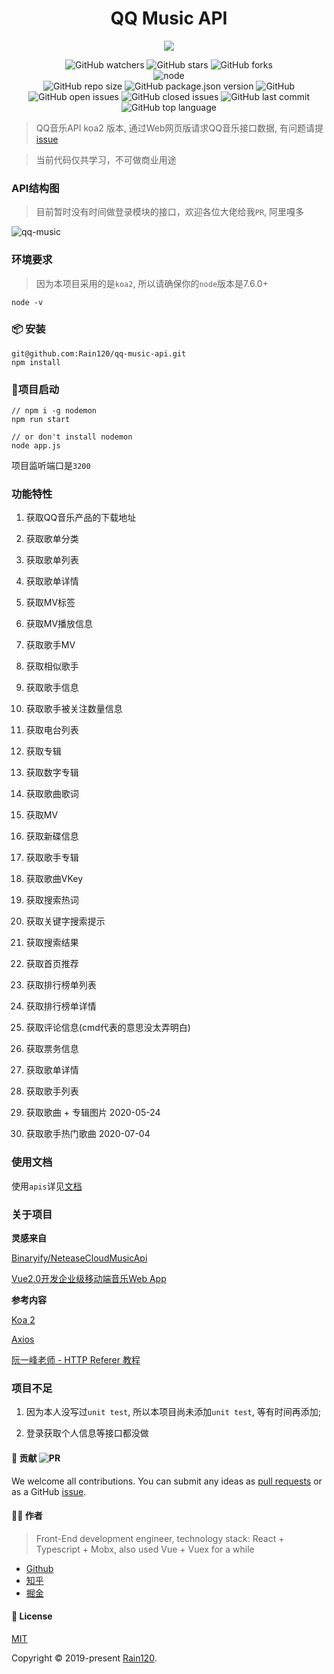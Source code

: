 <h1 align="center">QQ Music API</h1>

<div align="center">

<img src='music.png' />

![GitHub watchers](https://img.shields.io/github/watchers/rain120/qq-music-api?style=social) ![GitHub stars](https://img.shields.io/github/stars/rain120/qq-music-api?style=social) ![GitHub forks](https://img.shields.io/github/forks/rain120/qq-music-api?style=social)
<br />
![node](https://img.shields.io/node/v/koa?style=flat-square)
<br />
![GitHub repo size](https://img.shields.io/github/repo-size/rain120/qq-music-api?style=flat-square) ![GitHub package.json version](https://img.shields.io/github/package-json/v/rain120/qq-music-api?style=flat-square) ![GitHub](https://img.shields.io/github/license/rain120/qq-music-api?style=flat-square) ![GitHub open issues](https://img.shields.io/github/issues/rain120/qq-music-api?style=flat-square) ![GitHub closed issues](https://img.shields.io/github/issues-closed/rain120/qq-music-api) ![GitHub last commit](https://img.shields.io/github/last-commit/rain120/qq-music-api?style=flat-square) ![GitHub top language](https://img.shields.io/github/languages/top/rain120/qq-music-api?style=flat-square)

</div>

> QQ音乐API koa2 版本, 通过Web网页版请求QQ音乐接口数据, 有问题请提 [issue](https://github.com/Rain120/qq-music-api/issues)

> 当前代码仅共学习，不可做商业用途

### API结构图

> 目前暂时没有时间做登录模块的接口，欢迎各位大佬给我`PR`, 阿里嘎多

![qq-music](./screenshot/qq-music.png)

### 环境要求

> 因为本项目采用的是`koa2`, 所以请确保你的`node`版本是7.6.0+

```
node -v
```
### 📦 安装

```
git@github.com:Rain120/qq-music-api.git
npm install
```

### 🔨项目启动
```
// npm i -g nodemon
npm run start

// or don't install nodemon
node app.js
```
项目监听端口是`3200`

### 功能特性

1. 获取QQ音乐产品的下载地址

2. 获取歌单分类

3. 获取歌单列表

4. 获取歌单详情

5. 获取MV标签

6. 获取MV播放信息

7. 获取歌手MV

8. 获取相似歌手

9. 获取歌手信息

10. 获取歌手被关注数量信息

11. 获取电台列表

12. 获取专辑

13. 获取数字专辑

14. 获取歌曲歌词

15. 获取MV

16. 获取新碟信息

17. 获取歌手专辑

18. 获取歌曲VKey

19. 获取搜索热词

20. 获取关键字搜索提示

21. 获取搜索结果

22. 获取首页推荐

23. 获取排行榜单列表

24. 获取排行榜单详情

25. 获取评论信息(cmd代表的意思没太弄明白)

26. 获取票务信息

27. 获取歌单详情

28. 获取歌手列表

29. 获取歌曲 + 专辑图片 2020-05-24

30. 获取歌手热门歌曲 2020-07-04

### 使用文档

使用`apis`详见[文档](https://rain120.github.io/qq-music-api/#/)

### 关于项目

**灵感来自**

[Binaryify/NeteaseCloudMusicApi](https://github.com/Binaryify/NeteaseCloudMusicApi)

[Vue2.0开发企业级移动端音乐Web App](https://coding.imooc.com/class/107.html)

**参考内容**

[Koa 2](https://koa.bootcss.com/)

[Axios](https://github.com/axios/axios)

[阮一峰老师 - HTTP Referer 教程](http://www.ruanyifeng.com/blog/2019/06/http-referer.html)

### 项目不足

1. 因为本人没写过`unit test`, 所以本项目尚未添加`unit test`, 等有时间再添加;

2. 登录获取个人信息等接口都没做

#### 🤝 贡献 ![PR](https://img.shields.io/badge/PRs-Welcome-orange?style=flat-square&logo=appveyor)

We welcome all contributions. You can submit any ideas as [pull requests](https://github.com/Rain120/qq-music-api/pulls) or as a GitHub [issue](https://github.com/Rain120/qq-music-api/issues). 

#### 👨‍🏭 作者

> Front-End development engineer, technology stack: React + Typescript + Mobx, also used Vue + Vuex for a while

- [Github](https://github.com/Rain120)
- [知乎](https://www.zhihu.com/people/yan-yang-nian-hua-120/activities)
- [掘金](https://juejin.im/user/57c616496be3ff00584f54db)

#### 📝 License

[MIT](https://github.com/Rain120/qq-music-api/blob/master/LICENSE)

Copyright © 2019-present [Rain120](https://github.com/Rain120).
